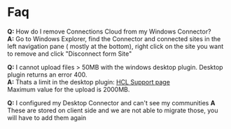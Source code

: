 # Faq

**Q:** How do I remove Connections Cloud from my Windows Connector?  
**A:** Go to Windows Explorer, find the Connector and connected sites in the left navigation pane ( mostly at the bottom), right click on the site you want to remove and click "Disconnect form Site"  

**Q:** I cannot upload files > 50MB with the windows desktop plugin. Desktop plugin returns an error 400.  
**A:** Thats a limit in the desktop plugin: [HCL Support page](<https://support.hcltechsw.com/csm?id=kb_article&sysparm_article=KB0021371&sys_kb_id=475262431b4f7784c1f9759d1e4bcbb7>)  
Maximum value for the upload is 2000MB.

**Q:** I configured my Desktop Connector and can't see my communities
**A** These are stored on client side and we are not able to migrate those, you will have to add them again
